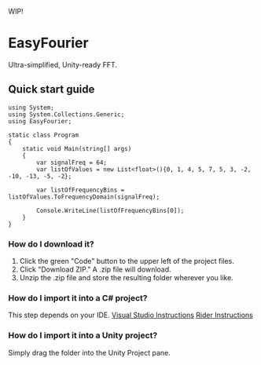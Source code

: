 WIP!

# EasyFourier
Ultra-simplified, Unity-ready FFT.

## Quick start guide

```
using System;
using System.Collections.Generic;
using EasyFourier;

static class Program
{
    static void Main(string[] args)
    {
        var signalFreq = 64;
        var listOfValues = new List<float>(){0, 1, 4, 5, 7, 5, 3, -2, -10, -13, -5, -2};
        
        var listOfFrequencyBins = listOfValues.ToFrequencyDomain(signalFreq);
        
        Console.WriteLine(listOfFrequencyBins[0]);
    } 
}
```

### How do I download it?
1. Click the green "Code" button to the upper left of the project files.
2. Click "Download ZIP." A .zip file will download.
3. Unzip the .zip file and store the resulting folder wherever you like.

### How do I import it into a C# project?
This step depends on your IDE.
[Visual Studio Instructions](https://docs.microsoft.com/en-us/visualstudio/ide/managing-references-in-a-project?view=vs-2019)
[Rider Instructions](https://www.jetbrains.com/help/rider/Extending_Your_Solution.html)

### How do I import it into a Unity project?
Simply drag the folder into the Unity Project pane.
